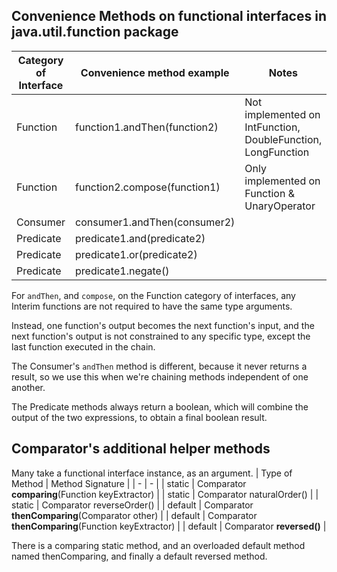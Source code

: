 ## Convenience Methods on functional interfaces in java.util.function package
| Category of Interface | Convenience method example | Notes |
| - | - | - |
| Function | function1.andThen(function2) | Not implemented on IntFunction,<br>DoubleFunction, LongFunction |
| Function | function2.compose(function1) | Only implemented on Function & UnaryOperator |
| Consumer | consumer1.andThen(consumer2) | |
| Predicate | predicate1.and(predicate2) | |
| Predicate | predicate1.or(predicate2) | |
| Predicate | predicate1.negate() | |

For `andThen`, and `compose`, on the Function category of interfaces, any Interim functions are not required to have the same type arguments.

Instead, one function's output becomes the next function's input, and the next function's output is not constrained to any specific type, except the last function executed in the chain.

The Consumer's `andThen` method is different, because it never returns a result, so we use this when we're chaining methods independent of one another.

The Predicate methods always return a boolean, which will combine the output of the two expressions, to obtain a final boolean result.

## Comparator's additional helper methods
Many take a functional interface instance, as an argument.
| Type of Method | Method Signature |
| - | - |
| static | Comparator <b>comparing</b>(Function keyExtractor) |
| static | Comparator naturalOrder() |
| static | Comparator reverseOrder() |
| default | Comparator <b>thenComparing</b>(Comparator other) |
| default | Comparator <b>thenComparing</b>(Function keyExtractor) |
| default | Comparator <b>reversed()</b> |

There is a comparing static method, and an overloaded default method named thenComparing, and finally a default reversed method.